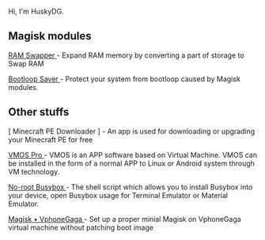 Hi, I'm HuskyDG.

## Magisk modules

[ RAM Swapper ](https://github.com/HuskyDG/Magisk_RAM_Swapper) - Expand RAM memory by converting a part of storage to Swap RAM

[ Bootloop Saver ](https://github.com/HuskyDG/Magisk_BootloopSaver) - Protect your system from bootloop caused by Magisk modules.



## Other stuffs

[ Minecraft PE Downloader ] - An app is used for downloading or upgrading your Minecraft PE for free

[ VMOS Pro ](./vmos) - VMOS is an APP software based on Virtual Machine. VMOS can be installed in the form of a normal APP to Linux or Android system through VM technology.

[ No-root Busybox ](http://github.com/huskydg/busybox-no-root) - The shell script which allows you to install Busybox into your device, open Busybox usage for Terminal Emulator or Material Emulator.

[ Magisk • VphoneGaga ](./vphonegaga/magisk) - Set up a proper minial Magisk on VphoneGaga virtual machine without patching boot image

